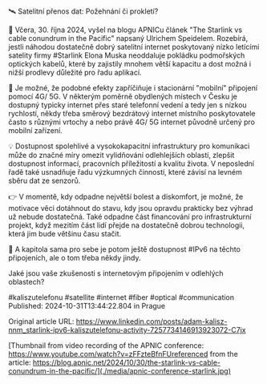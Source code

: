 🛰️  Satelitní přenos dat: Požehnání či prokletí?


📡 Včera, 30. října 2024, vyšel na blogu APNICu článek "The Starlink vs cable conundrum in the Pacific" napsaný Ulrichem Speidelem. Rozebírá, jestli náhodou dostatečně dobrý satelitní internet poskytovaný nízko letícími satelity firmy #Starlink Elona Muska neoddaluje pokládku podmořských optických kabelů, které by zajistily mnohem větší kapacitu a dost možná i nižší prodlevy důležité pro řadu aplikací.


🛜 Je možné, že podobné efekty zapříčiňuje i stacionární "mobilní" připojení pomocí 4G/ 5G. V některým poměrně obydlených místech v Česku je dostupný typicky internet přes staré telefonní vedení a tedy jen s nízkou rychlostí, někdy třeba směrový bezdrátový internet místního poskytovatele často s různými vrtochy a nebo právě 4G/ 5G internet původně určený pro mobilní zařízení.


💡 Dostupnost spolehlivé a vysokokapacitní infrastruktury pro komunikaci může do značné míry omezit vylidňování odlehlejších oblastí, zlepšit dostupnost informací, pracovních příležitostí a kvalitu života. V neposlední řadě také usnadňuje řadu výzkumných činností, které závisí na levném sběru dat ze senzorů.


👉 V momentě, kdy odpadne největší bolest a diskomfort, je možné, že motivace věci dotáhnout do stavu, kdy jsou opravdu prakticky bez výhrad už nebude dostatečná. Také odpadne část financování pro infrastrukturní projekt, když mezitím část lidí přejde na dostatečně dobrou technologii, která jim bude většinu času stačit.


🤔 A kapitola sama pro sebe je potom ještě dostupnost #IPv6 na těchto připojeních, ale o tom třeba někdy jindy.


Jaké jsou vaše zkušenosti s internetovým připojením v odlehlých oblastech?


#kaliszutelefonu #satellite #internet #fiber #optical #communication
Published: 2024-10-31T13:44:22.804 in Prague

Original article URL: https://www.linkedin.com/posts/adam-kalisz-nnm_starlink-ipv6-kaliszutelefonu-activity-7257734146913923072-C7jx

[Thumbnail from video recording of the APNIC conference: https://www.youtube.com/watch?v=zFFzteBfnFUreferenced from the article: https://blog.apnic.net/2024/10/30/the-starlink-vs-cable-conundrum-in-the-pacific/](./media/apnic-conference-starlink.jpg)